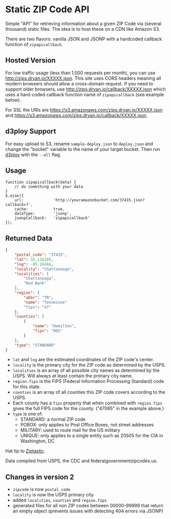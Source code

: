 # Static ZIP Code API

Simple "API" for retrieving information about a given ZIP Code via (several thousand) static files. The idea is to host these on a CDN like Amazon S3. 

There are two flavors: vanilla JSON and JSONP with a hardcoded callback function of `zipapicallback`.

## Hosted Version

For low traffic usage (less than 1,000 requests per month), you can use http://zips.dryan.io/XXXXX.json. This site uses CORS headers meaning all modern browsers should allow a cross-domain request. If you need to support older browsers, use http://zips.dryan.io/callback/XXXXX.json which uses a hard-coded callback function name of `zipapicallback` (see example below). 

For SSL the URIs are https://s3.amazonaws.com/zips.dryan.io/XXXXX.json and https://s3.amazonaws.com/zips.dryan.io/callback/XXXXX.json.

## d3ploy Support

For easy upload to S3, rename `sample-deploy.json` to `deploy.json` and change the "bucket" variable to the name of your target bucket. Then run [d3ploy](http://d3ploy.com/) with the `--all` flag.

## Usage

    function zipapicallback(data) {
        // do something with your data
    }
    $.ajax({
        url:             'http://youramazonbucket.com/37415.json?callback=?',
        cache:           true,
        dataType:        'jsonp',
        jsonpCallback:   'zipapicallback'
    });

## Returned Data

```json
{
    "postal_code": "37415",
    "lat": 35.116285,
    "lng": -85.28466,
    "locality": "Chattanooga",
    "localities": [
        "Chattanooga",
        "Red Bank"
    ],
    "region": {
        "abbr": "TN",
        "name": "Tennessee"
        "fips": "47"
    },
    "counties": [
        {
            "name": "Hamilton",
            "fips": "065"
        }
    ],
    "type": "STANDARD"
}
```

* `lat` and `lng` are the estimated coordinates of the ZIP code's center.
* `locality` is the primary city for the ZIP code as determined by the USPS.
* `localities` is an array of all possible city names as determined by the USPS. Will always at least contain the primary city name.
* `region.fips` is the FIPS (Federal Information Processing Standard) code for this state.
* `counties` is an array of all counties this ZIP code covers according to the USPS.
* Each county has a `fips` property that when combined with `region.fips` gives the full FIPS code for the county. ("47065" in the example above.)
* `type` is one of:
    * STANDARD: a normal ZIP code
    * POBOX: only applies to Post Office Boxes, not street addresses
    * MILITARY: used to route mail for the US military
    * UNIQUE: only applies to a single entity such as 20505 for the CIA in Washington, DC


Hat tip to [Ziptastic](http://daspecster.github.com/ziptastic/).

Data compiled from USPS, the CDC and federalgovernmentzipcodes.us.

## Changes in version 2

* `zipcode` is now `postal_code`
* `locality` is now the USPS primary city
* added `localities`, `counties` and `region.fips`
* generated files for all non ZIP codes between 00000-99999 that return an empty object (prevents issues with detecting 404 errors via JSONP)
